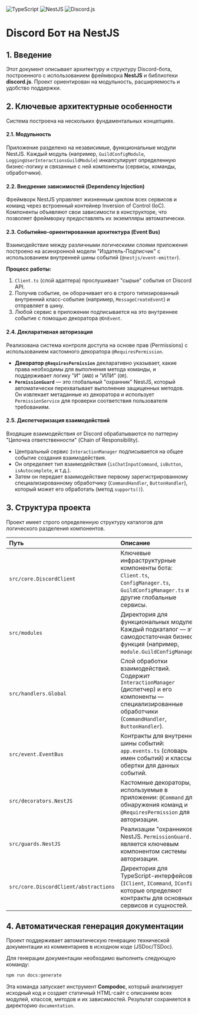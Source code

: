 ![TypeScript](https://img.shields.io/badge/typescript-%23007ACC.svg?style=for-the-badge&logo=typescript&logoColor=white)
![NestJS](https://img.shields.io/badge/nestjs-%23E0234E.svg?style=for-the-badge&logo=nestjs&logoColor=white)
![Discord.js](https://img.shields.io/badge/Discord.js-%235865F2.svg?style=for-the-badge&logo=discord&logoColor=white)
# Discord Бот на NestJS

## 1. Введение

Этот документ описывает архитектуру и структуру Discord-бота, построенного с использованием фреймворка **NestJS** и библиотеки **discord.js**. Проект ориентирован на модульность, расширяемость и удобство поддержки.

## 2. Ключевые архитектурные особенности

Система построена на нескольких фундаментальных концепциях.

#### 2.1. Модульность
Приложение разделено на независимые, функциональные модули NestJS. Каждый модуль (например, `GuildConfigModule`, `LoggingUserInteractionsGuildModule`) инкапсулирует определенную бизнес-логику и связанные с ней компоненты (сервисы, команды, обработчики).

#### 2.2. Внедрение зависимостей (Dependency Injection)
Фреймворк NestJS управляет жизненным циклом всех сервисов и команд через встроенный контейнер Inversion of Control (IoC). Компоненты объявляют свои зависимости в конструкторе, что позволяет фреймворку предоставлять их экземпляры автоматически.

#### 2.3. Событийно-ориентированная архитектура (Event Bus)
Взаимодействие между различными логическими слоями приложения построено на асинхронной модели "Издатель-Подписчик" с использованием внутренней шины событий (`@nestjs/event-emitter`).

**Процесс работы:**
1.  `Client.ts` (слой адаптера) прослушивает "сырые" события от Discord API.
2.  Получив событие, он оборачивает его в строго типизированный внутренний класс-событие (например, `MessageCreateEvent`) и отправляет в шину.
3.  Любой сервис в приложении подписывается на это внутреннее событие с помощью декоратора `@OnEvent`.

#### 2.4. Декларативная авторизация
Реализована система контроля доступа на основе прав (Permissions) с использованием кастомного декоратора `@RequiresPermission`.
*   **Декоратор `@RequiresPermission`** декларативно указывает, какие права необходимы для выполнения метода команды, и поддерживает логику "И" (`AND`) и "ИЛИ" (`OR`).
*   **`PermissionGuard`** — это глобальный "охранник" NestJS, который автоматически перехватывает выполнение защищенных методов. Он извлекает метаданные из декоратора и использует `PermissionService` для проверки соответствия пользователя требованиям.

#### 2.5. Диспетчеризация взаимодействий
Входящие взаимодействия от Discord обрабатываются по паттерну "Цепочка ответственности" (Chain of Responsibility).
*   Центральный сервис `InteractionManager` подписывается на общее событие создания взаимодействия.
*   Он определяет тип взаимодействия (`isChatInputCommand`, `isButton`, `isAutocomplete`, и т.д.).
*   Затем он передает взаимодействие первому зарегистрированному специализированному обработчику (`CommandHandler`, `ButtonHandler`), который может его обработать (метод `supports()`).

## 3. Структура проекта

Проект имеет строго определенную структуру каталогов для логического разделения компонентов.

| Путь | Описание |
| :--- | :--- |
| `src/core.DiscordClient` | Ключевые инфраструктурные компоненты бота: `Client.ts`, `ConfigManager.ts`, `GuildConfigManager.ts` и другие глобальные сервисы. |
| `src/modules` | Директория для функциональных модулей. Каждый подкаталог — это самодостаточная бизнес-функция (например, `module.GuildConfigManager`). |
| `src/handlers.Global` | Слой обработки взаимодействий. Содержит `InteractionManager` (диспетчер) и его компоненты — специализированные обработчики (`CommandHandler`, `ButtonHandler`). |
| `src/event.EventBus` | Контракты для внутренней шины событий: `app.events.ts` (словарь имен событий) и классы-обертки для данных событий. |
| `src/decorators.NestJS` | Кастомные декораторы, используемые в приложении: `@Command` для обнаружения команд и `@RequiresPermission` для авторизации. |
| `src/guards.NestJS` | Реализации "охранников" NestJS. `PermissionGuard.ts` является ключевым компонентом системы авторизации. |
| `src/core.DiscordClient/abstractions` | Директория для TypeScript-интерфейсов (`IClient`, `ICommand`, `IConfig`), которые определяют контракты для основных сервисов и сущностей. |

## 4. Автоматическая генерация документации

Проект поддерживает автоматическую генерацию технической документации из комментариев в исходном коде (JSDoc/TSDoc).

Для генерации документации необходимо выполнить следующую команду:

```bash
npm run docs:generate
```

Эта команда запускает инструмент **Compodoc**, который анализирует исходный код и создает статичный HTML-сайт с описанием всех модулей, классов, методов и их зависимостей. Результат сохраняется в директорию `documentation`.
